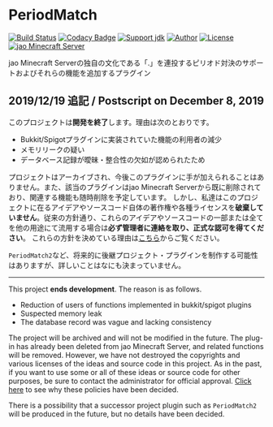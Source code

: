 # PeriodMatch
[![Build Status](https://travis-ci.org/jaoafa/PeriodMatch.svg?branch=master)](https://travis-ci.org/jaoafa/PeriodMatch)
[![Codacy Badge](https://api.codacy.com/project/badge/Grade/377c1e98781b4bc6969d7e5300f7e735)](https://www.codacy.com/app/book000/PeriodMatch?utm_source=github.com&amp;utm_medium=referral&amp;utm_content=jaoafa/PeriodMatch&amp;utm_campaign=Badge_Grade)
[![Support jdk](https://img.shields.io/badge/Support%20jdk-oraclejdk8-red.svg)](https://img.shields.io)
[![Author](https://img.shields.io/badge/Author%20MinecraftID-mine__book000-orange.svg)](https://img.shields.io)
[![License](https://img.shields.io/badge/license-None-yellow.svg)](https://img.shields.io)  
[![jao Minecraft Server](https://raw.githubusercontent.com/jaoafa/jao-Minecraft-Server/master/logo/new_logo-421x97.png)](https://jaoafa.com)

jao Minecraft Serverの独自の文化である「.」を連投するピリオド対決のサポートおよびそれらの機能を追加するプラグイン

## 2019/12/19 追記 / Postscript on December 8, 2019

このプロジェクトは**開発を終了**します。理由は次のとおりです。

- Bukkit/Spigotプラグインに実装されていた機能の利用者の減少
- メモリリークの疑い
- データベース記録が曖昧・整合性の欠如が認められたため

プロジェクトはアーカイブされ、今後このプラグインに手が加えられることはありません。また、該当のプラグインはjao Minecraft Serverから既に削除されており、関連する機能も随時削除を予定しています。
しかし、私達はこのプロジェクトに在るアイデアやソースコード自体の著作権や各種ライセンスを**破棄していません**。従来の方針通り、これらのアイデアやソースコードの一部または全てを他の用途にて流用する場合は**必ず管理者に連絡を取り、正式な認可を得てください**。
これらの方針を決めている理由は[こちら](https://github.com/jaoafa/MyMaid3/blob/master/README.md#%E3%81%93%E3%82%8C%E3%82%89%E3%82%92%E6%B1%BA%E3%82%81%E3%81%A6%E3%81%84%E3%82%8B%E7%90%86%E7%94%B1)からご覧ください。

`PeriodMatch2`など、将来的に後継プロジェクト・プラグインを制作する可能性はありますが、詳しいことはなにも決まっていません。

----

This project **ends development**. The reason is as follows.

- Reduction of users of functions implemented in bukkit/spigot plugins
- Suspected memory leak
- The database record was vague and lacking consistency

The project will be archived and will not be modified in the future. The plug-in has already been deleted from jao Minecraft Server, and related functions will be removed.
However, we have not destroyed the copyrights and various licenses of the ideas and source code in this project. As in the past, if you want to use some or all of these ideas or source code for other purposes, be sure to contact the administrator for official approval.
[Click here](https://github.com/jaoafa/MyMaid3/blob/master/README-en.md#reasons-for-deciding-these) to see why these policies have been decided.

There is a possibility that a successor project plugin such as `PeriodMatch2` will be produced in the future, but no details have been decided.
